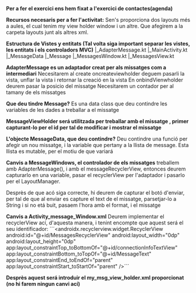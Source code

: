 **Per a fer el exercici ens hem fixat a l'exercici de contactes(agenda)**

**Recursos necesaris per a fer l'activitat:**
Sen's proporciona dos layouts més a aules, el cual tenim my view holder window i un altre. Que afegirem a la carpeta layouts junt als altres xml.

**Estructura de Vistes y entitats (Tal volta siga important separar les vistes, les entitats i els controladors MVC)**
|_AdapterMessage.kt
|_MainActivity.kt
|_MessageData
|_Message
|_MessagesWindow.kt
|_MessagesView.kt

**AdapterMessage es un adaptador creat per als missatges com a intermediari**
Necesitarem al create oncreateviewholder deguem pasarli la vista, unflar la vista i retornar la creació en la vista
En onbindVienwholder deurem pasar la posicio del missatge
Necesitarem un contador per al tamany de els missatges 

**Que deu tindre Message?**
Es una data class que deu contindre les variables de les dades a treballar a el missatge

**MessageViewHolder será utilitzada per treballar amb el missatge , primer capturant-lo per el id per tal de modificar i mostrar el missatge**

**L'objecte MessageData, que deu contindre?**
Deu contindre una funció per afegir un nou missatge, i la variable que pertany a la llista de message. Esta llista es mutable, per el motiu de que variará

**Canvis a MessageWindows, el controlador de els missatges**
treballem amb AdapterMessage(), i amb el messageRecyclerView, entonces deurem capturarlo en una variable, pasar el recyclerView per l'adaptador i pasarlo per el LayoutManager.

Desprès de que acó siga correcte, hi deurem de capturar el botó d'enviar, per tal de que al enviar es capture el text de el missatge, parsetjar-lo a String i si no etá buit, pasaem l'hora amb el format, i el missatge

**Canvis a Activity_message_Window.xml**
Deurem implementar el recyclerView ací, d'aquesta manera, i tenint encompte que aquest será el seu identificador:
    ´´´<androidx.recyclerview.widget.RecyclerView
        android:id="@+id/MessagesRecyclerView"
        android:layout_width="0dp"
        android:layout_height="0dp"
        app:layout_constraintTop_toBottomOf="@+id/connectionInfoTextView"
        app:layout_constraintBottom_toTopOf="@+id/MessageText"
        app:layout_constraintEnd_toEndOf="parent"
        app:layout_constraintStart_toStartOf="parent" />´´´

**Desprès aquest será introduir el my_msg_view_holder.xml proporcionat (no hi farem ningun canvi ací)**

